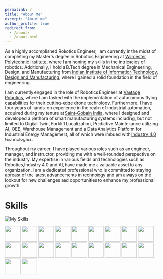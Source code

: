 ```yaml
---
permalink: /
title: "About Me"
excerpt: "About me"
author_profile: true
redirect_from: 
  - /about/
  - /about.html
---
```


As a highly accomplished Robotics Engineer, I am currently in the midst of completing my Master's degree in Robotics Engineering at [Worcester Polytechnic Institute](https://www.wpi.edu/), where I am honing my skills in the intricacies of robotics. Additionally, I hold a B.Tech degree in Mechanical Engineering, Design, and Manufacturing from [Indian Institute of Information Technology, Design and Manufacturing](https://iiitdm.ac.in), where I gained a solid foundation in the field of engineering.

I am currently engaged in the role of Robotics Engineer at [Vantage Robotics](https://vantagerobotics.com/), where I am tasked with the implementation of autonomous flying capabilities for their cutting-edge drone technology. Furthermore, I have four years of hands-on experience in the realm of industrial automation, acquired during my tenure at [Saint-Gobain India]((https://www.saint-gobain.co.in/)), where I designed and developed a plethora of smart manufacturing systems including, but not limited to Digital Twin, Forklift Localization, Predictive Maintenance utilizing AI, OEE, Warehouse Management and a Data Analytics Platform for Industrial Energy Management, all of which were imbued with [Industry 4.0](https://en.wikipedia.org/wiki/Fourth_Industrial_Revolution) technologies.

Throughout my career, I have played various roles such as an engineer, manager, and instructor, providing me with a well-rounded perspective on the industry. My expertise in various fields and technologies such as Robotics,Industry 4.0 and AI, have made me a valuable asset to any organization. I am a dedicated professional who is committed to staying abreast of the latest advancements in technology and am always on the lookout for new challenges and opportunities to enhance my professional growth.

# Skills
![My Skills](https://skillicons.dev/icons?i=py,c,cpp,git,matlab,pytorch,ros,raspberrypi,arduino,grafana,mysql,mongodb,postgres)

<img src='https://github.com/shivakumar-tekumatla/shivakumar-tekumatla.github.io/blob/master/images/mssql.png?raw=true' width='50'/>
<img src='https://github.com/shivakumar-tekumatla/shivakumar-tekumatla.github.io/blob/master/images/influxdb.webp?raw=true' width='50'/>
<img src='https://github.com/shivakumar-tekumatla/shivakumar-tekumatla.github.io/blob/master/images/gazebo.svg?raw=true' width='50'/>
<img src='https://github.com/shivakumar-tekumatla/shivakumar-tekumatla.github.io/blob/master/images/px4.png?raw=true' width='50'/>
<img src='https://github.com/shivakumar-tekumatla/shivakumar-tekumatla.github.io/blob/master/images/MQTT.png?raw=true' width='50'/>
<img src='https://github.com/shivakumar-tekumatla/shivakumar-tekumatla.github.io/blob/master/images/kafka.png?raw=true' width='50'/>
<img src='https://github.com/shivakumar-tekumatla/shivakumar-tekumatla.github.io/blob/master/images/amqp.png?raw=true' width='50'/>
<img src='https://github.com/shivakumar-tekumatla/shivakumar-tekumatla.github.io/blob/master/images/ignition.png?raw=true' width='50'/>
<img src='https://github.com/shivakumar-tekumatla/shivakumar-tekumatla.github.io/blob/master/images/linux.png?raw=true' width='50'/>

<img src='https://github.com/shivakumar-tekumatla/shivakumar-tekumatla.github.io/blob/master/images/autocad.png?raw=true' width='50'/>
<img src='https://github.com/shivakumar-tekumatla/shivakumar-tekumatla.github.io/blob/master/images/catia.webp?raw=true' width='50'/>
<img src='https://github.com/shivakumar-tekumatla/shivakumar-tekumatla.github.io/blob/master/images/inventor.webp?raw=true' width='50'/>
<img src='https://github.com/shivakumar-tekumatla/shivakumar-tekumatla.github.io/blob/master/images/ethernetip.png?raw=true' width='50'/>
<img src='https://github.com/shivakumar-tekumatla/shivakumar-tekumatla.github.io/blob/master/images/i2c.png?raw=true' width='50'/>
<img src='https://github.com/shivakumar-tekumatla/shivakumar-tekumatla.github.io/blob/master/images/uart.png?raw=true' width='50'/>
<img src='https://github.com/shivakumar-tekumatla/shivakumar-tekumatla.github.io/blob/master/images/spi.png?raw=true' width='50'/>
<img src='https://github.com/shivakumar-tekumatla/shivakumar-tekumatla.github.io/blob/master/images/modbus.png?raw=true' width='50'/>
<img src='https://github.com/shivakumar-tekumatla/shivakumar-tekumatla.github.io/blob/master/images/opc.png?raw=true' width='50'/>
<img src='https://github.com/shivakumar-tekumatla/shivakumar-tekumatla.github.io/blob/master/images/tcp.png?raw=true' width='50'/>
<img src='https://github.com/shivakumar-tekumatla/shivakumar-tekumatla.github.io/blob/master/images/canbus.jpeg?raw=true' width='50'/>

